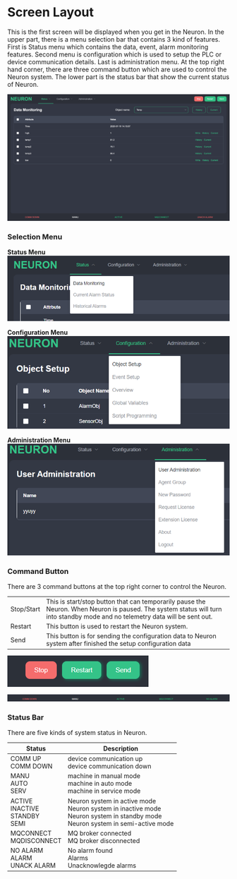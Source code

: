 # Screen Layout 
This is the first screen will be displayed when you get in the Neuron. In the upper part, there is a menu selection bar that contains 3 kind of features. First is Status menu which contains the data, event, alarm monitoring features. Second menu is configuration which is used to setup the PLC or device communication details. Last is administration menu. At the top right hand corner, there are three command button which are used to control the Neuron system. The lower part is the status bar that show the current status of Neuron.

![](./assets/screenlayout.png)

### Selection Menu

**Status Menu**
![](./assets/statusmenu.png)

**Configuration Menu**
![](./assets/configurationmenu.png)

**Administration Menu**
![](./assets/administrationmenu.png)

### Command Button 
There are 3 command buttons at the top right corner to control the Neuron.

<table>
  <tr>
    <td>Stop/Start</td>
    <td>This is start/stop button that can temporarily pause the Neuron. When Neuron is paused. The system status will turn into standby mode and no telemetry data will be sent out.</td>
  </tr>
  <tr>
    <td>Restart</td>
    <td>This button is used to restart the Neuron system.</td>
  </tr>
  <tr>
    <td>Send</td>
    <td>This button is for sending the configuration data to Neuron system after finished the setup configuration data</td>
  </tr>
</table>

![](./assets/commandbutton.png)

![](./assets/commdown.png)

### Status Bar 
There are five kinds of system status in Neuron.

| Status                                | Description                                                                                                                          |
| ------------------------------------- | ------------------------------------------------------------------------------------------------------------------------------------ |
| COMM UP<br>COMM DOWN                  | device communication up<br> device communication down                                                                                |
| MANU<br>AUTO<br>SERV                  | machine in manual mode<br>machine in auto mode<br>machine in service mode                                                            |
| ACTIVE<br>INACTIVE<br>STANDBY<br>SEMI | Neuron system in active mode<br>Neuron system in inactive mode<br>Neuron system in standby mode<br>Neuron system in semi-active mode |
| MQCONNECT<br>MQDISCONNECT             | MQ broker connected<br>MQ broker disconnected                                                                                        |
| NO ALARM<br>ALARM<br>UNACK ALARM      | No alarm found<br>Alarms<br>Unacknowlegde alarms                                                                                     |
